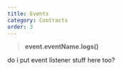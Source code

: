 ```yaml
---
title: Events
category: Contracts
order: 3
---
```


> **event.eventName.logs()**

do i put event listener stuff here too?
